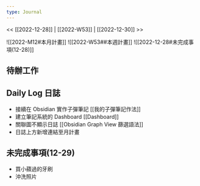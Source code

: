 ```yaml
---
type: Journal
---
```

<< [[2022-12-28]] | [[2022-W53]] | [[2022-12-30]] >>

![[2022-M12#本月計畫]]
![[2022-W53##本週計畫]]
![[2022-12-28#未完成事項(12-28)]]

## 待辦工作



## Daily Log 日誌
- 接續在 Obsidian 實作子彈筆記 [[我的子彈筆記作法]]
- 建立筆記系統的 Dashboard [[Dashboard]]
- 關聯圖不顯示日誌 [[Obsidian Graph View 篩選語法]]
- 日誌上方新增連結至月計畫

## 未完成事項(12-29)
- 買小蘋過的牙刷
- 沖洗照片